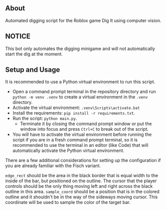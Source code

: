 ## About

Automated digging script for the Roblox game Dig It using computer vision.

## NOTICE

This bot only automates the digging minigame and will not automatically start the dig at the moment.

## Setup and Usage

It is recommended to use a Python virtual environment to run this script.

- Open a command prompt terminal in the repository directory and run `python -m venv .venv` to create a virtual environment in the `.venv` directory.
- Activate the virtual environment: `.venv\Scripts\activate.bat`
- Install the requirements: `pip install -r requirements.txt`.
- Run the script: `python main.py`.
  - Terminate it by closing the command prompt window or put the window into focus and press `Ctrl+C` to break out of the script.
- You will have to activate the virtual environment before running the script if you are in a fresh command prompt terminal, so it is recommended to use the terminal in an editor (like Code) that will automatically activate the Python virtual environment.

There are a few additional considerations for setting up the configuration if you are already familiar with the Fisch variant.

`edge_rect` should be the area in the black border that is equal width to the inside of the bar, but positioned on the outline. The cursor that the player controls should be the only thing moving left and right across the black outline in this area.
`sample_coord` should be a position that is in the colored outline and it shouldn't be in the way of the sideways moving cursor. This coordinate will be used to sample the color of the target bar.
